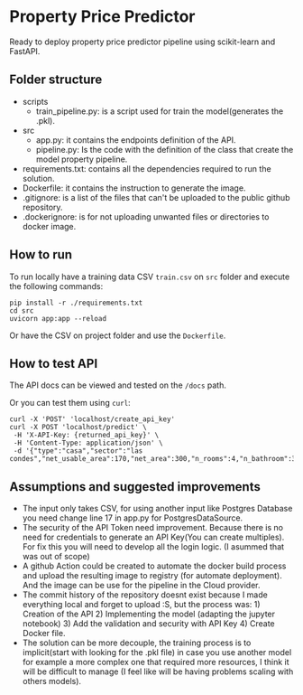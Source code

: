 # Property Price Predictor

Ready to deploy property price predictor pipeline using scikit-learn and FastAPI. 
## Folder structure
- scripts
  - train_pipeline.py: is a script used for train the model(generates the .pkl).
- src
  - app.py: it contains the endpoints definition of the API.
  - pipeline.py: Is the code with the definition of the class that create the model property pipeline.
- requirements.txt: contains all the dependencies required to run the solution.
- Dockerfile: it contains the instruction to generate the image.
- .gitignore: is a list of the files that can't be uploaded to the public github repository.
- .dockerignore: is for not uploading unwanted files or directories to docker image.

## How to run

To run locally have a training data CSV `train.csv` on `src` folder and execute the following commands:

```unix
pip install -r ./requirements.txt
cd src
uvicorn app:app --reload
```

Or have the CSV on project folder and use the `Dockerfile`.

## How to test API

The API docs can be viewed and tested on the `/docs` path.

Or you can test them using `curl`:

```unix
curl -X 'POST' 'localhost/create_api_key'
curl -X POST 'localhost/predict' \
 -H 'X-API-Key: {returned_api_key}' \
 -H 'Content-Type: application/json' \
 -d '{"type":"casa","sector":"las condes","net_usable_area":170,"net_area":300,"n_rooms":4,"n_bathroom":3,"latitude":-33.4129,"longitude":-70.571}'
```

## Assumptions and suggested improvements

* The input only takes CSV, for using another input like Postgres Database you need change line 17 in app.py for PostgresDataSource.
* The security of the API Token need improvement. Because there is no need for credentials to generate an API Key(You can create multiples). For fix this you will need to develop all the login logic. (I asummed that was out of scope)
* A github Action could be created to automate the docker build process and upload the resulting image to registry (for automate deployment). And the image can be use for the pipeline in the Cloud provider.
* The commit history of the repository doesnt exist because I made everything local and forget to upload :S, but the process was: 1) Creation of the API 2) Implementing the model (adapting the jupyter notebook) 3) Add the validation and security with API Key 4) Create Docker file.
* The solution can be more decouple, the training process is to implicit(start with looking for the .pkl file) in case you use another model for example a more complex one that required more resources, I think it will be difficult to manage (I feel like will be having problems scaling with others models).


